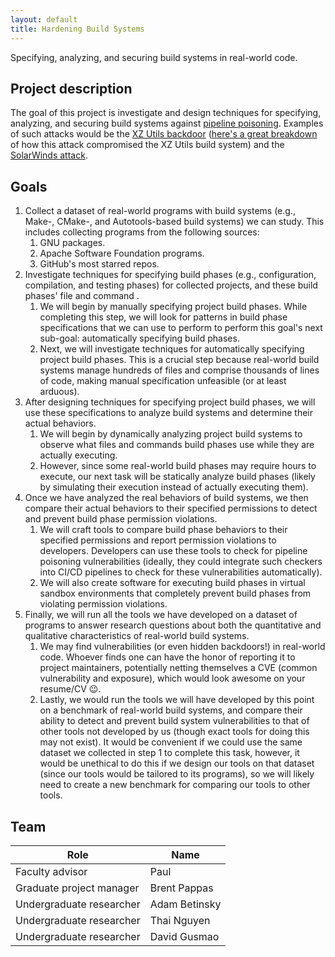 ```yaml
---
layout: default
title: Hardening Build Systems
---
```


<!-- <style> -->
<!-- table { -->
<!--   table-layout: fixed; -->
<!--   width: 90%; -->
<!--   margin: 10px auto; -->
<!--   border-collapse: collapse; -->
<!--   border-top: 1px solid #999999; -->
<!--   border-bottom: 1px solid #999999; -->
<!-- } -->
<!---->
<!-- th, -->
<!-- td { -->
<!--   vertical-align: top; -->
<!--   padding: 0.6em; -->
<!-- } -->
<!---->
<!-- tr :nth-child(2), -->
<!-- tr :nth-child(3) { -->
<!--   text-align: right; -->
<!--   width: 15%; -->
<!-- } -->
<!---->
<!-- tr :nth-child(1), -->
<!-- tr :nth-child(4) { -->
<!--   text-align: left; -->
<!--   width: 35%; -->
<!-- } -->
<!---->
<!-- tfoot tr :nth-child(1) { -->
<!--   text-align: right; -->
<!-- } -->
<!---->
<!-- tfoot tr :nth-child(2) { -->
<!--   text-align: left; -->
<!-- } -->
<!---->
<!-- tfoot { -->
<!--   border-top: 1px solid #999999; -->
<!-- } -->
<!---->
<!-- tbody tr:nth-child(odd) { -->
<!--   background-color: #eeeeee; -->
<!-- } -->
<!---->
<!-- caption { -->
<!--   padding: 1em; -->
<!--   font-style: italic; -->
<!--   caption-side: bottom; -->
<!--   letter-spacing: 1px; -->
<!-- } -->
<!-- </style> -->

Specifying, analyzing, and securing build systems in real-world code.

## Project description

The goal of this project is investigate and design techniques for specifying,
analyzing, and securing build systems against [pipeline
poisoning](https://www.paloaltonetworks.com/cyberpedia/poisoned-pipeline-execution-cicd-sec4).
Examples of such attacks would be the [XZ Utils
backdoor](https://en.wikipedia.org/wiki/XZ_Utils_backdoor) ([here's a great
breakdown](https://research.swtch.com/xz-timeline) of how this attack
compromised the XZ Utils build system) and the [SolarWinds
attack](https://www.fortinet.com/resources/cyberglossary/solarwinds-cyber-attack).

## Goals

1. Collect a dataset of real-world programs with build systems (e.g., Make-,
   CMake-, and Autotools-based build systems) we can study. This includes
   collecting programs from the following sources:
   1. GNU packages.
   2. Apache Software Foundation programs.
   3. GitHub's most starred repos.
2. Investigate techniques for specifying build phases (e.g., configuration,
   compilation, and testing phases) for collected projects, and these build
   phases' file and command .
   1. We will begin by manually specifying project build phases. While
      completing this step, we will look for patterns in build phase
      specifications that we can use to perform to perform this goal's next
      sub-goal: automatically specifying build phases.
   2. Next, we will investigate techniques for automatically specifying project
      build phases. This is a crucial step because real-world build systems
      manage hundreds of files and comprise thousands of lines of code, making
      manual specification unfeasible (or at least arduous).
3. After designing techniques for specifying project build phases, we will use
   these specifications to analyze build systems and determine their actual
   behaviors.
   1. We will begin by dynamically analyzing project build systems to observe
      what files and commands build phases use while they are actually
      executing.
   2. However, since some real-world build phases may require hours to execute,
      our next task will be statically analyze build phases (likely by
      simulating their execution instead of actually executing them).
4. Once we have analyzed the real behaviors of build systems, we then compare
   their actual behaviors to their specified permissions to detect and prevent
   build phase permission violations.
   1. We will craft tools to compare build phase behaviors to their specified
      permissions and report permission violations to developers. Developers
      can use these tools to check for pipeline poisoning vulnerabilities
      (ideally, they could integrate such checkers into CI/CD pipelines to
      check for these vulnerabilities automatically).
   2. We will also create software for executing build phases in virtual
      sandbox environments that completely prevent build phases from violating
      permission violations.
5. Finally, we will run all the tools we have developed on a dataset of
   programs to answer research questions about both the quantitative and
   qualitative characteristics of real-world build systems.
   1. We may find vulnerabilities (or even hidden backdoors!) in real-world
      code. Whoever finds one can have the honor of reporting it to project
      maintainers, potentially netting themselves a CVE (common vulnerability
      and exposure), which would look awesome on your resume/CV :wink:.
   2. Lastly, we would run the tools we will have developed by this point on a
      benchmark of real-world build systems, and compare their ability to
      detect and prevent build system vulnerabilities to that of other tools
      not developed by us (though exact tools for doing this may not exist). It
      would be convenient if we could use the same dataset we collected in step
      1 to complete this task, however, it would be unethical to do this if we
      design our tools on that dataset (since our tools would be tailored to
      its programs), so we will likely need to create a new benchmark for
      comparing our tools to other tools.

## Team

| Role                     | Name          |
| ------------------------ | ------------- |
| Faculty advisor          | Paul          |
| Graduate project manager | Brent Pappas  |
| Undergraduate researcher | Adam Betinsky |
| Undergraduate researcher | Thai Nguyen   |
| Undergraduate researcher | David Gusmao  |
